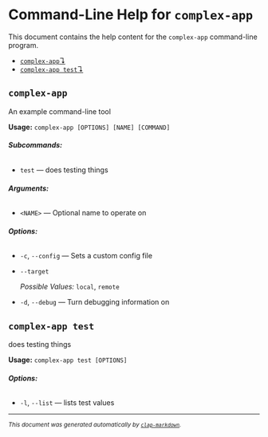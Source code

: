 # Command-Line Help for `complex-app`

This document contains the help content for the `complex-app` command-line program.

* [`complex-app`↴](#complex-app)
* [`complex-app test`↴](#complex-app-test)

## `complex-app`

An example command-line tool

**Usage:** `complex-app [OPTIONS] [NAME] [COMMAND]`

###### **Subcommands:**

* `test` — does testing things

###### **Arguments:**

* `<NAME>` — Optional name to operate on

###### **Options:**

* `-c`, `--config` — Sets a custom config file
* `--target`

  *Possible Values:* `local`, `remote`

* `-d`, `--debug` — Turn debugging information on



## `complex-app test`

does testing things

**Usage:** `complex-app test [OPTIONS]`

###### **Options:**

* `-l`, `--list` — lists test values



<hr/>

<small><i>
    This document was generated automatically by
    <a href="https://crates.io/crates/clap-markdown"><code>clap-markdown</code></a>.
</i></small>
